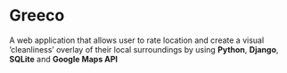# Greeco

A web application that allows user to rate location and create a visual ’cleanliness’ overlay of their local
surroundings by using **Python**, **Django**, **SQLite** and **Google Maps API**
